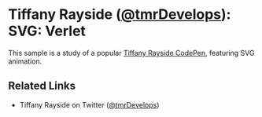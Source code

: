 # Tiffany Rayside ([@tmrDevelops](https://twitter.com/tmrDevelops)): SVG: Verlet

This sample is a study of a popular [Tiffany Rayside CodePen](https://codepen.io/tmrDevelops/pen/MYVzMe), featuring SVG animation.

## Related Links

* Tiffany Rayside on Twitter ([@tmrDevelops](https://twitter.com/tmrDevelops))